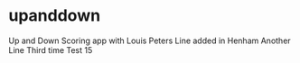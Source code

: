 # upanddown
Up and Down Scoring app with Louis Peters
Line added in Henham
Another Line
Third time
Test 15
